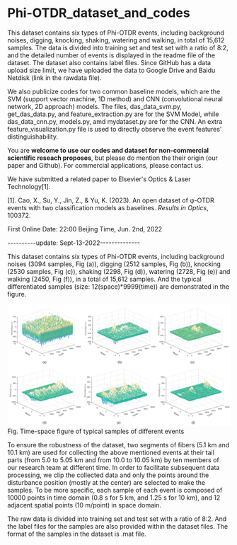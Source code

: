 # Phi-OTDR_dataset_and_codes

This dataset contains six types of Phi-OTDR events, including background noises, digging, knocking, shaking, watering and walking, in total of 15,612 samples. The data is divided into training set and test set with a ratio of 8:2, and the detailed number of events is displayed in the readme file of the dataset. The dataset also contains label files. Since GitHub has a data upload size limit, we have uploaded the data to Google Drive and Baidu Netdisk (link in the rawdata file). 

We also publicize codes for two common baseline models, which are the SVM (support vector machine, 1D method) and CNN (convolutional neural network,  2D approach) models. The files, das_data_svm.py, get_das_data.py, and feature_extraction.py are for the SVM Model, while das_data_cnn.py, models.py, amd mydataset.py are for the CNN.
An extra feature_visualization.py file is used to directly observe the event features' distinguishability.

You are **welcome to use our codes and dataset for non-commercial scientific reseach proposes**, but please do mention the their origin (our paper and Github). For commercial applications, please contact us.

We have submitted a related paper to Elsevier's Optics & Laser Technology[1].

[1]. Cao, X., Su, Y., Jin, Z., & Yu, K. (2023). An open dataset of φ-OTDR events with two classification models as baselines. _Results in Optics_, 100372.

First Online Date: 22:00 Beijing Time, Jun. 2nd, 2022


----------update: Sept-13-2022--------------

This dataset contains six types of Phi-OTDR events, including background noises (3094 samples, Fig (a)), digging (2512 samples, Fig (b)), knocking (2530 samples, Fig (c)), shaking (2298, Fig (d)), watering (2728, Fig (e)) and walking (2450, Fig (f)), in a total of 15,612 samples. And the typical differentiated samples (size: 12(space)*9999(time)) are demonstrated in the figure.

![text](https://github.com/BJTUSensor/Phi-OTDR_dataset_and_codes/blob/main/figure.png?raw=true)
Fig. Time-space figure of typical samples of different events

To ensure the robustness of the dataset, two segments of fibers (5.1 km and 10.1 km) are used for collecting the above mentioned events at their tail parts (from 5.0 to 5.05 km and from 10.0 to 10.05 km) by ten members of our research team at different time. In order to facilitate subsequent data processing, we clip the collected data and only the points around the disturbance position (mostly at the center) are selected to make the samples. To be more specific, each sample of each event is composed of 10000 points in time domain (0.8 s for 5 km, and 1.25 s for 10 km), and 12 adjacent spatial points (10 m/point) in space domain.

The raw data is divided into training set and test set with a ratio of 8:2. And the label files for the samples are also provided within the dataset files. The format of the samples in the dataset is .mat file.
